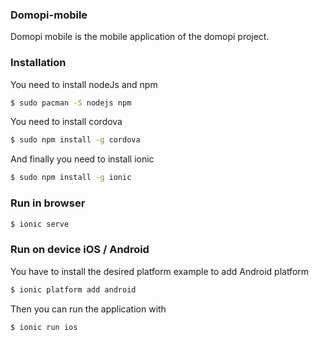 ### Domopi-mobile

Domopi mobile is the mobile application of the domopi project.


### Installation

You need to install nodeJs and npm

```sh
$ sudo pacman -S nodejs npm
```

You need to install cordova

```sh
$ sudo npm install -g cordova
```

And finally you need to install ionic

```sh
$ sudo npm install -g ionic
```

### Run in browser

```sh
$ ionic serve
```

### Run on device iOS / Android

You have to install the desired platform example to add Android platform

```sh
$ ionic platform add android
```

Then you can run the application with

```sh
$ ionic run ios
```

